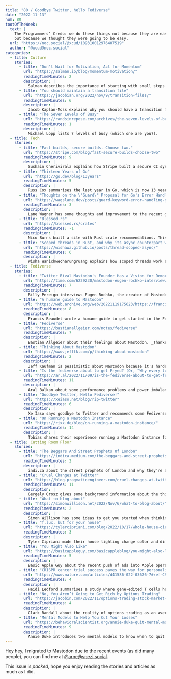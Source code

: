 ```yaml
---
title: "80 / Goodbye Twitter, hello Fediverse"
date: "2022-11-13"
num: 80
tootOfTheWeek:
  text: |
    The Programmers’ Credo: we do these things not because they are easy,
    but because we thought they were going to be easy.  
  url: "https://noc.social/@xcud/109310012976407519"
  author: "@xcud@noc.social"
categories:
  - title: Culture
    stories:
      - title: "Don't Wait for Motivation, Act for Momentum"
        url: "https://salman.io/blog/momentum-motivation/"
        readingTimeMinutes: 2
        description: |
          Salman describes the importance of starting with small steps in a real-world example.
      - title: "You should maintain a transition file"
        url: "https://jacobian.org/2022/nov/9/transition-files/"
        readingTimeMinutes: 6
        description: |
          Jacob Kaplan-Moss explains why you should have a transition file that explains your job to a successor.
      - title: "The Seven Levels of Busy"
        url: "https://randsinrepose.com/archives/the-seven-levels-of-busy/"
        readingTimeMinutes: 1
        description: |
          Michael Lopp lists 7 levels of busy (which one are you?).
  - title: Tech
    stories:
      - title: "Fast builds, secure builds. Choose two."
        url: "https://stripe.com/blog/fast-secure-builds-choose-two"
        readingTimeMinutes: 9
        description: |
          Sushain Cherivirala explains how Stripe built a secure CI system that completes in under 5 minutes.
      - title: "Thirteen Years of Go"
        url: "https://go.dev/blog/13years"
        readingTimeMinutes: 5
        description: |
          Russ Cox summarises the last year in Go, which is now 13 years old.
      - title: "Thoughts on the \"Guard\" Proposal for Go's Error Handling"
        url: "https://wagslane.dev/posts/guard-keyword-error-handling-golang/"
        readingTimeMinutes: 3
        description: |
          Lane Wagner has some thoughts and improvement to the recent guard/must proposal for Go.
      - title: "Blessed.rs"
        url: "https://blessed.rs/crates"
        readingTimeMinutes: -1
        description: |
          Nico Burns built a site with Rust crate recommendations. This is super useful, especially when getting started as Rust has a small std lib.
      - title: "Scoped threads in Rust, and why its async counterpart would be unsound"
        url: "https://wishawa.github.io/posts/thread-scoped-async/"
        readingTimeMinutes: 6
        description: |
          Wisha Wanichwecharungruang explains how scoped threads work and goes deep into lifetime logic to explain why it doesn't work with async.
  - title: Fediverse
    stories:
      - title: "Twitter Rival Mastodon's Founder Has a Vision for Democratizing Social Media"
        url: "https://time.com/6229230/mastodon-eugen-rochko-interview/"
        readingTimeMinutes: 7
        description: |
          Billy Pereigo interviews Eugen Rochko, the creator of Mastodon.
      - title: "A humane guide to Mastodon"
        url: "https://web.archive.org/web/20221119175623/https://francisbeaudet.com/a-humane-guide-to-mastodon/"
        readingTimeMinutes: 8
        description: |
          Francis Beaudet wrote a humane guide to get started in the Fediverse. _Thanks, Jan!_
      - title: "Fediverse"
        url: "https://bastianallgeier.com/notes/fediverse"
        readingTimeMinutes: 7
        description: |
          Bastian Allgeier about their feelings about Mastodon. _Thanks, Jan!_
      - title: "Thinking About Mastodon"
        url: "https://www.jefftk.com/p/thinking-about-mastodon"
        readingTimeMinutes: 2
        description: |
          Jeff Kaufman is pessimistic about Mastodon because it's harder to fight spam in a distributed system.
      - title: "Is the fediverse about to get Fryed? (Or, “Why every toot is also a potential denial of service attack”)"
        url: "https://ar.al/2022/11/09/is-the-fediverse-about-to-get-fryed-or-why-every-toot-is-also-a-potential-denial-of-service-attack/"
        readingTimeMinutes: 11
        description: |
          Aral Balkan about some performance problems and power imbalance in the Fediverse. _Thanks, Jan!_
      - title: "Goodbye Twitter, Hello Fediverse!"
        url: "https://xeiaso.net/blog/rip-twitter"
        readingTimeMinutes: 6
        description: |
          Xe Iaso says goodbye to Twitter and recommends some Fediverse accounts.
      - title: "On Running a Mastodon Instance"
        url: "https://rixx.de/blog/on-running-a-mastodon-instance/"
        readingTimeMinutes: 14
        description: |
          Tobias shares their experience running a Mastodon instance for 7k people.
  - title: Cutting Room Floor
    stories:
      - title: "The Beggars And Street Prophets Of London"
        url: "https://indica.medium.com/the-beggars-and-street-prophets-of-london-7f0a340ab7a7"
        readingTimeMinutes: 2
        description: |
          indi.ca about the street prophets of London and why they're all right.
      - title: "Cruel Changes at Twitter"
        url: "https://blog.pragmaticengineer.com/cruel-changes-at-twitter/"
        readingTimeMinutes: 11
        description: |
          Gergely Orosz gives some background information about the things which are happening at Twitter.
      - title: "What to blog about"
        url: "https://simonwillison.net/2022/Nov/6/what-to-blog-about/"
        readingTimeMinutes: 2
        description: |
          Simon Willison has some ideas to get you started when thinking about starting your own blog.
      - title: "f.lux, but for your house"
        url: "https://tylercipriani.com/blog/2022/10/17/whole-house-circadian-lighting-with-home-assistant/"
        readingTimeMinutes: 3
        description: |
          Tyler Cipriani made their house lighting change color and dim in the evenings. I want that!
      - title: "You Might Also Like"
        url: "https://basicappleguy.com/basicappleblog/you-might-also-like"
        readingTimeMinutes: 5
        description: |
          Basic Apple Guy about the recent push of ads into Apple operating systems.
      - title: "CRISPR cancer trial success paves the way for personalized treatments"
        url: "https://www.nature.com/articles/d41586-022-03676-7#ref-CR1"
        readingTimeMinutes: 4
        description: |
          Heidi Ledford summarises a study where gene-edited T cells helped fight cancer.
      - title: "No, You Aren’t Going to Get Rich by Options Trading"
        url: "https://jacobin.com/2022/11/options-trading-stock-market-inequality"
        readingTimeMinutes: 4
        description: |
          Clark Randall about the reality of options trading as an average citizen.
      - title: "Mental Models to Help You Cut Your Losses"
        url: "https://behavioralscientist.org/annie-duke-quit-mental-models-to-help-you-cut-your-losses/"
        readingTimeMinutes: 9
        description: |
          Annie Duke introduces two mental models to know when to quit a project.
---
```


Hey hey, I migrated to Mastodon due to the recent events (as did many people),
you can find me at [@arne@spezi.social](https://spezi.social/@arne).

This issue is _packed_, hope you enjoy reading the stories and articles as much
as I did.
